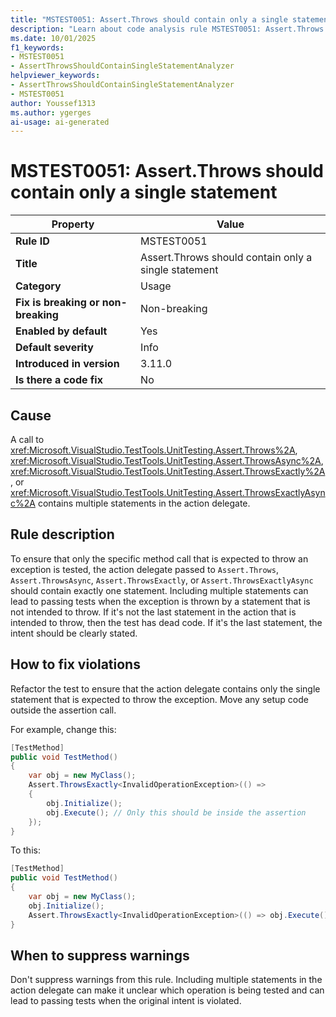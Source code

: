 ```yaml
---
title: "MSTEST0051: Assert.Throws should contain only a single statement"
description: "Learn about code analysis rule MSTEST0051: Assert.Throws should contain only a single statement"
ms.date: 10/01/2025
f1_keywords:
- MSTEST0051
- AssertThrowsShouldContainSingleStatementAnalyzer
helpviewer_keywords:
- AssertThrowsShouldContainSingleStatementAnalyzer
- MSTEST0051
author: Youssef1313
ms.author: ygerges
ai-usage: ai-generated
---
```

# MSTEST0051: Assert.Throws should contain only a single statement

| Property                            | Value                                                                                    |
|-------------------------------------|------------------------------------------------------------------------------------------|
| **Rule ID**                         | MSTEST0051                                                                               |
| **Title**                           | Assert.Throws should contain only a single statement                                     |
| **Category**                        | Usage                                                                                    |
| **Fix is breaking or non-breaking** | Non-breaking                                                                             |
| **Enabled by default**              | Yes                                                                                      |
| **Default severity**                | Info                                                                                     |
| **Introduced in version**           | 3.11.0                                                                                   |
| **Is there a code fix**             | No                                                                                       |

## Cause

A call to <xref:Microsoft.VisualStudio.TestTools.UnitTesting.Assert.Throws%2A>, <xref:Microsoft.VisualStudio.TestTools.UnitTesting.Assert.ThrowsAsync%2A>, <xref:Microsoft.VisualStudio.TestTools.UnitTesting.Assert.ThrowsExactly%2A>, or <xref:Microsoft.VisualStudio.TestTools.UnitTesting.Assert.ThrowsExactlyAsync%2A> contains multiple statements in the action delegate.

## Rule description

To ensure that only the specific method call that is expected to throw an exception is tested, the action delegate passed to `Assert.Throws`, `Assert.ThrowsAsync`, `Assert.ThrowsExactly`, or `Assert.ThrowsExactlyAsync` should contain exactly one statement. Including multiple statements can lead to passing tests when the exception is thrown by a statement that is not intended to throw. If it's not the last statement in the action that is intended to throw, then the test has dead code. If it's the last statement, the intent should be clearly stated.

## How to fix violations

Refactor the test to ensure that the action delegate contains only the single statement that is expected to throw the exception. Move any setup code outside the assertion call.

For example, change this:

```csharp
[TestMethod]
public void TestMethod()
{
    var obj = new MyClass();
    Assert.ThrowsExactly<InvalidOperationException>(() =>
    {
        obj.Initialize();
        obj.Execute(); // Only this should be inside the assertion
    });
}
```

To this:

```csharp
[TestMethod]
public void TestMethod()
{
    var obj = new MyClass();
    obj.Initialize();
    Assert.ThrowsExactly<InvalidOperationException>(() => obj.Execute());
}
```

## When to suppress warnings

Don't suppress warnings from this rule. Including multiple statements in the action delegate can make it unclear which operation is being tested and can lead to passing tests when the original intent is violated.
